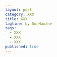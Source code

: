 ```yaml
---
layout: post
category: XXX
title: XXX
tagline: by SunHaozhe
tags: 
  - XXX
  - XXX
  - XXX
published: true
---
```




<!--more-->